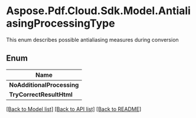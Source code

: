 # Aspose.Pdf.Cloud.Sdk.Model.AntialiasingProcessingType
This enum describes possible antialiasing measures during conversion

## Enum

| Name |
|------------|
|**NoAdditionalProcessing**| 
|**TryCorrectResultHtml**| 


[[Back to Model list]](../README.md#documentation-for-models) [[Back to API list]](../README.md#documentation-for-api-endpoints) [[Back to README]](../README.md)

